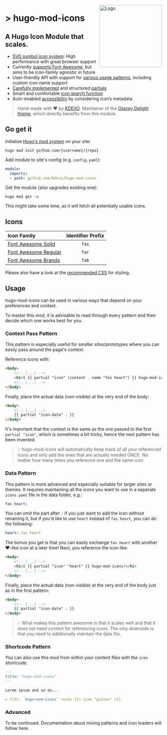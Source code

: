<a href="https://git.io/🪅"><img alt="Logo" align="right" width="200" src="https://raw.githubusercontent.com/kdevo/hugo-mod-icons/main/.github/mug.png"></a>

# > hugo-mod-icons
## A Hugo Icon Module that scales.

- [SVG symbol icon system](https://css-tricks.com/svg-symbol-good-choice-icons/): High performance with great browser support 
- Currently [supports Font Awesome](#icons), but aims to be icon-family agnostic in future 
- User-friendly API with support for [various usage patterns](#usage), including custom icon name support
- [Carefully implemented](https://kdevo.medium.com/-7c0acb90eeec#341e) and structured [partials](./layouts/partials)
- Smart and comfortable [icon search function](https://kdevo.medium.com/-7c0acb90eeec#341e) 
- Auto-enabled [accessibility](https://css-tricks.com/svg-symbol-good-choice-icons/#why-symbol-is-better-for-icons) by considering icon’s metadata

> Hand-made with :heart: by [KDEVO](https://kdevo.github.io/).
> Maintainer of the [Osprey Delight theme](https://github.com/kdevo/osprey-delight), which directly benefits from this module.

## Go get it

Initialize [Hugo's mod system](https://gohugo.io/hugo-modules/) on your site:

`hugo mod init github.com/{username}/{repo}`

Add module to site's config (e.g. `config.yaml`):

```yaml
module:
  imports:
  - path: github.com/kdevo/hugo-mod-icons 
```

Get the module (also upgrades existing one):

`hugo mod get -u`

This might take some time, as it will fetch all potentially usable icons.

## Icons

| Icon Family                        | Identifier Prefix        |
|:-----------------------------------|:------------------------:|
| [Font Awesome Solid][fas]          | `fas`                    |
| [Font Awesome Regular][far]        | `far`                    |
| [Font Awesome Brands][fab]         | `fab`                    |

Please also have a look at the [recommended CSS](assets/mod-icons/style.css) for styling.

## Usage 

hugo-mod-icons can be used in various ways that depend on your preferences and context.

To master this mod, it is advisable to read through every pattern and then decide which one works best for you.

### Context Pass Pattern

This pattern is especially useful for smaller sites/prototypes where you can easily pass around the page's context.

Reference icons with:

```html
<body>
    <!-- [...] -->
    <h1>I {{ partial "icon" (context . name "fas heart") }} hugo-mod-icons!</h1>
    <!-- [...] -->
</body>
```

Finally, place the actual data (non-visible) at the very end of the body:

```html
<body>
    <!-- [...] -->
    {{ partial "icon-data" . }}
</body>
```

It's important that the context is the same as the one passed to the first `partial "icon"`, 
which is sometimes a bit tricky, hence the next pattern has been invented.

> :bulb: hugo-mod-icons will automatically keep track of all your referenced icons and only add the ones that are actually needed ONCE. No matter how many times you reference one and the same icon.

### Data Pattern

This pattern is more advanced and especially suitable for larger sites or themes. It requires maintaining all the icons you want to use in a separate `icons.yaml` file in the data folder, e.g.:

```yaml
fas heart:
```

You can omit the part after `:` if you just want to add the icon without renaming it,
but if you'd like to use `heart` instead of `fas heart`, you can do the following:

```yaml
heart: fas heart
```

The bonus you get is that you can easily exchange `fas heart` with another :heart:-like icon at a later time!
Next, you reference the icon like:

```html
<body>
    <!-- [...] -->
    <h1>I {{ partial "icon" "heart" }} hugo-mod-icons!</h1>
    <!-- [...] -->
</body>
```

Finally, place the actual data (non-visible) at the very end of the body just as in the first pattern:

```html
<body>
    <!-- [...] -->
    {{ partial "icon-data" . }}
</body>
```

> :bulb: What makes this pattern awesome is that it scales well and that it does not need context for referencing icons. The only downside is that you need to additionally maintain the data file.


### Shortcode Pattern

You can also use this mod from within your content files with the `icon` shortcode:

```markdown
---
title: "hugo-mod-icons"
---

Lorem ipsum and so on...

> tldr: `hugo-mod-icons` rocks {{< icon "guitar" >}}
```

### Advanced

To be continued. Documentation about mixing patterns and icon loaders will follow here.

[fab]: https://github.com/FortAwesome/Font-Awesome/tree/5.15.3/svgs/brands
[fas]: https://github.com/FortAwesome/Font-Awesome/tree/5.15.3/svgs/solid
[far]: https://github.com/FortAwesome/Font-Awesome/tree/5.15.3/svgs/regular